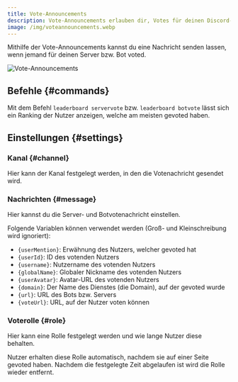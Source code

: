 ```yaml
---
title: Vote-Announcements
description: Vote-Announcements erlauben dir, Votes für deinen Discord-Server oder -Bot zu sammeln - sende einfach eine vollständig konfigurierbare Nachricht oder füge dem Nutzer eine Rolle für eine benutzerdefinierte Zeit hinzu.
image: /img/voteannouncements.webp
---
```


Mithilfe der Vote-Announcements kannst du eine Nachricht senden lassen, wenn jemand für deinen Server bzw. Bot voted.

![Vote-Announcements](/img/voteannouncements.webp)

## Befehle {#commands}

Mit dem Befehl `leaderboard servervote` bzw. `leaderboard botvote` lässt sich ein Ranking der Nutzer anzeigen, welche am meisten gevoted haben.

## Einstellungen {#settings}

### Kanal {#channel}

Hier kann der Kanal festgelegt werden, in den die Votenachricht gesendet wird.

### Nachrichten {#message}

Hier kannst du die Server- und Botvotenachricht einstellen.

Folgende Variablen können verwendet werden (Groß- und Kleinschreibung wird ignoriert):
- `{userMention}`: Erwähnung des Nutzers, welcher gevoted hat
- `{userId}`: ID des votenden Nutzers
- `{username}`: Nutzername des votenden Nutzers
- `{globalName}`: Globaler Nickname des votenden Nutzers
- `{userAvatar}`: Avatar-URL des votenden Nutzers
- `{domain}`: Der Name des Dienstes (die Domain), auf der gevoted wurde
- `{url}`: URL des Bots bzw. Servers
- `{voteUrl}`: URL, auf der Nutzer voten können

### Voterolle {#role}

Hier kann eine Rolle festgelegt werden und wie lange Nutzer diese behalten.

Nutzer erhalten diese Rolle automatisch, nachdem sie auf einer Seite gevoted haben.
Nachdem die festgelegte Zeit abgelaufen ist wird die Rolle wieder entfernt.
